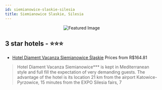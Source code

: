 ```yaml
---
id: siemianowice-slaskie-silesia
title: Siemianowice Slaskie, Silesia
---
```


<center><img src="https://i.travelapi.com/hotels/4000000/3680000/3675200/3675130/b6d6ed9a_z.jpg" alt="Featured Image" /></center>


##  3 star hotels - ⭐️⭐️⭐️

-    [Hotel Diament Vacanza Siemianowice Śląskie](https://us.hurb.com/hotels/siemianowice-slaskie/hotel-diament-vacanza-siemianowice-slaskie-JNP-JP993001?cmp=18055) Prices from R$164.81
   > Hotel Diament Vacanza Siemianowice*** is kept  in Mediterranean style and full fill the expectation of very demanding guests. The advantage of the hotel is its location   21 km from the airport Katowice-Pyrzowice, 15 minutes from the EXPO Silesia fairs, 7
